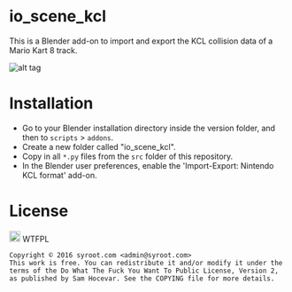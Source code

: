 # io_scene_kcl

This is a Blender add-on to import and export the KCL collision data of a Mario Kart 8 track.

![alt tag](https://raw.githubusercontent.com/Syroot/io_scene_kcl/master/doc/readme/example.png)

Installation
=====

- Go to your Blender installation directory inside the version folder, and then to `scripts` > `addons`.
- Create a new folder called "io_scene_kcl".
- Copy in all `*.py` files from the `src` folder of this repository.
- In the Blender user preferences, enable the 'Import-Export: Nintendo KCL format' add-on.

License
=======

<a href="http://www.wtfpl.net/"><img src="http://www.wtfpl.net/wp-content/uploads/2012/12/wtfpl.svg" height="20" alt="WTFPL" /></a> WTFPL

    Copyright © 2016 syroot.com <admin@syroot.com>
    This work is free. You can redistribute it and/or modify it under the
    terms of the Do What The Fuck You Want To Public License, Version 2,
    as published by Sam Hocevar. See the COPYING file for more details.

